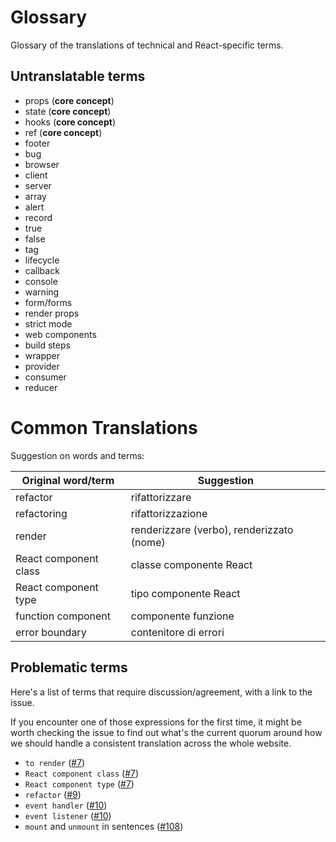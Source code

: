 # Glossary 

Glossary of the translations of technical and React-specific terms.

## Untranslatable terms
- props (**core concept**)
- state (**core concept**)
- hooks (**core concept**)
- ref (**core concept**)
- footer
- bug
- browser
- client
- server
- array
- alert
- record
- true
- false
- tag
- lifecycle
- callback
- console
- warning
- form/forms
- render props
- strict mode
- web components
- build steps
- wrapper
- provider
- consumer
- reducer

# Common Translations

Suggestion on words and terms:

| Original word/term | Suggestion | 
| ------------------ | ---------- |
| refactor | rifattorizzare | 
| refactoring | rifattorizzazione |
| render | renderizzare (verbo), renderizzato (nome) |
| React component class | classe componente React |
| React component type | tipo componente React |
| function component | componente funzione |
| error boundary | contenitore di errori |

## Problematic terms

Here's a list of terms that require discussion/agreement, with a link to the issue.

If you encounter one of those expressions for the first time, it might be worth checking the issue to find out what's the current quorum around how we should handle a consistent translation across the whole website.

- `to render` ([#7](https://github.com/reactjs/it.reactjs.org/issues/7))
- `React component class` ([#7](https://github.com/reactjs/it.reactjs.org/issues/7))
- `React component type` ([#7](https://github.com/reactjs/it.reactjs.org/issues/7))
- `refactor` ([#9](https://github.com/reactjs/it.reactjs.org/issues/9))
- `event handler` ([#10](https://github.com/reactjs/it.reactjs.org/issues/10))
- `event listener` ([#10](https://github.com/reactjs/it.reactjs.org/issues/10))
- `mount` and `unmount` in sentences ([#108](https://github.com/reactjs/it.reactjs.org/issues/108))
